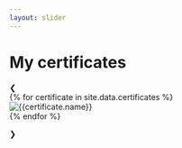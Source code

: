 ```yaml
---
layout: slider
---
```


# My certificates

<div class="slider">
  <a class="prev" onclick="moveSlide(-1)">&#10094;</a>

  <div class="slides">
    {% for certificate in site.data.certificates %}
      <div class="slide">
        <img src="{{certificate.img}}" alt="{{certificate.name}}">
      </div>
    {% endfor %}
  </div>

  <a class="next" onclick="moveSlide(1)">&#10095;</a>
</div>
